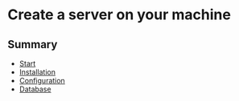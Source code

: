 # Create a server on your machine

## Summary
* [Start](./1.Start.md)
* [Installation](./2.Installation.md)
* [Configuration](./3.Configuration.md)
* [Database](./4.Database.md)